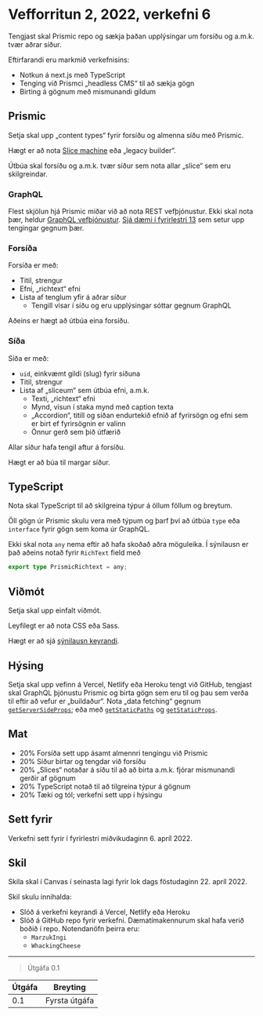 # Vefforritun 2, 2022, verkefni 6

Tengjast skal Prismic repo og sækja þaðan upplýsingar um forsíðu og a.m.k. tvær aðrar síður.

Eftirfarandi eru markmið verkefnisins:

- Notkun á next.js með TypeScript
- Tenging við Prismci „headless CMS“ til að sækja gögn
- Birting á gögnum með mismunandi gildum

## Prismic

Setja skal upp „content types“ fyrir forsíðu og almenna síðu með Prismic.

Hægt er að nota [Slice machine](https://prismic.io/docs/technologies/nextjs) eða „legacy builder“.

Útbúa skal forsíðu og a.m.k. tvær síður sem nota allar „slice“ sem eru skilgreindar.

### GraphQL

Flest skjölun hjá Prismic miðar við að nota REST vefþjónustur. Ekki skal nota þær, heldur [GraphQL vefþjónustur](https://prismic.io/docs/technologies/react-with-graphql). [Sjá dæmi í fyrirlestri 13](https://github.com/vefforritun/vef2-2022/blob/main/vikur/vika-13.md#fyrirlestrar) sem setur upp tengingar gegnum þær.

### Forsíða

Forsíða er með:

- Titil, strengur
- Efni, „richtext“ efni
- Lista af tenglum yfir á aðrar síður
  - Tengill vísar í síðu og eru upplýsingar sóttar gegnum GraphQL

Aðeins er hægt að útbúa eina forsíðu.

### Síða

Síða er með:

- `uid`, einkvæmt gildi (slug) fyrir síðuna
- Titil, strengur
- Lista af „sliceum“ sem útbúa efni, a.m.k.
  - Texti, „richtext“ efni
  - Mynd, vísun í staka mynd með caption texta
  - „Accordion“, titill og síðan endurtekið efnið af fyrirsögn og efni sem er birt ef fyrirsögnin er valinn
  - Önnur gerð sem þið útfærið

Allar síður hafa tengil aftur á forsíðu.

Hægt er að búa til margar síður.

## TypeScript

Nota skal TypeScript til að skilgreina týpur á öllum föllum og breytum.

Öll gögn úr Prismic skulu vera með týpum og þarf því að útbúa `type` eða `interface` fyrir gögn sem koma úr GraphQL.

Ekki skal nota `any` nema eftir að hafa skoðað aðra möguleika. Í sýnilausn er það aðeins notað fyrir `RichText` field með

```ts
export type PrismicRichtext = any;
```

## Viðmót

Setja skal upp einfalt viðmót.

Leyfilegt er að nota CSS eða Sass.

Hægt er að sjá [sýnilausn keyrandi](https://vef2-2022-v6-synilausn-ea7zi4uq9-vefforritun.vercel.app/).

## Hýsing

Setja skal upp vefinn á Vercel, Netlify eða Heroku tengt við GitHub, tengjast skal GraphQL þjónustu Prismic og birta gögn sem eru til og þau sem verða til eftir að vefur er „buildaður“. Nota „data fetching“ gegnum [`getServerSideProps`](https://nextjs.org/docs/api-reference/data-fetching/get-server-side-props); eða með [`getStaticPaths`](https://nextjs.org/docs/api-reference/data-fetching/get-static-paths) og [`getStaticProps`](https://nextjs.org/docs/api-reference/data-fetching/get-static-props).

## Mat

- 20% Forsíða sett upp ásamt almennri tengingu við Prismic
- 20% Síður birtar og tengdar við forsíðu
- 20% „Slices“ notaðar á síðu til að að birta a.m.k. fjórar mismunandi gerðir af gögnum
- 20% TypeScript notað til að tilgreina týpur á gögnum
- 20% Tæki og tól; verkefni sett upp í hýsingu

## Sett fyrir

Verkefni sett fyrir í fyrirlestri miðvikudaginn 6. apríl 2022.

## Skil

Skila skal í Canvas í seinasta lagi fyrir lok dags föstudaginn 22. apríl 2022.

Skil skulu innihalda:

- Slóð á verkefni keyrandi á Vercel, Netlify eða Heroku
- Slóð á GitHub repo fyrir verkefni. Dæmatímakennurum skal hafa verið boðið í repo. Notendanöfn þeirra eru:
  - `MarzukIngi`
  - `WhackingCheese`

---

> Útgáfa 0.1

| Útgáfa | Breyting      |
| ------ | ------------- |
| 0.1    | Fyrsta útgáfa |
